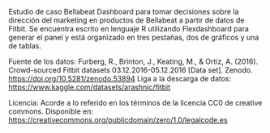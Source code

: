 Estudio de caso Bellabeat
Dashboard para tomar decisiones sobre la dirección del marketing en productos de Bellabeat a partir de datos de Fitbit. Se encuentra escrito en lenguaje R utilizando Flexdashboard para generar el panel y está organizado en tres pestañas, dos de gráficos y una de tablas.

Fuente de los datos: Furberg, R., Brinton, J., Keating, M., & Ortiz, A. (2016). Crowd-sourced Fitbit datasets 03.12.2016-05.12.2016 [Data set]. Zenodo. https://doi.org/10.5281/zenodo.53894 
Liga a la descarga de datos: https://www.kaggle.com/datasets/arashnic/fitbit

Licencia: Acorde a lo referido en los términos de la licencia CC0 de creative commons. Disponible en: https://creativecommons.org/publicdomain/zero/1.0/legalcode.es

